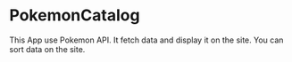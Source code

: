# PokemonCatalog
This App use Pokemon API. It fetch data and display it on the site. You can sort data on the site.
